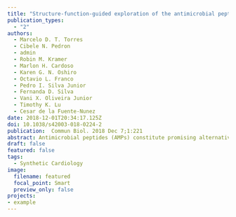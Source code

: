 ```yaml
---
title: "Structure-function-guided exploration of the antimicrobial peptide polybia-CP identifies activity determinants and generates synthetic therapeutic candidates"
publication_types:
  - "2"
authors:
  - Marcelo D. T. Torres
  - Cibele N. Pedron
  - admin
  - Robin M. Kramer
  - Marlon H. Cardoso
  - Karen G. N. Oshiro
  - Octavio L. Franco
  - Pedro I. Silva Junior
  - Fernanda D. Silva
  - Vani X. Oliveira Junior
  - Timothy K. Lu
  - Cesar de la Fuente-Nunez
date: 2018-12-01T20:34:17.125Z
doi: 10.1038/s42003-018-0224-2
publication:  Commun Biol. 2018 Dec 7;1:221
abstract: Antimicrobial peptides (AMPs) constitute promising alternatives to classical antibiotics for the treatment of drug-resistant infections, which are a rapidly emerging global health challenge. However, our understanding of the structure-function relationships of AMPs is limited, and we are just beginning to rationally engineer peptides in order to develop them as therapeutics. Here, we leverage a physicochemical-guided peptide design strategy to identify specific functional hotspots in the wasp-derived AMP polybia-CP and turn this toxic peptide into a viable antimicrobial. Helical fraction, hydrophobicity, and hydrophobic moment are identified as key structural and physicochemical determinants of antimicrobial activity, utilized in combination with rational engineering to generate synthetic AMPs with therapeutic activity in a mouse model. We demonstrate that, by tuning these physicochemical parameters, it is possible to design nontoxic synthetic peptides with enhanced sub-micromolar antimicrobial potency in vitro and anti-infective activity in vivo. We present a physicochemical-guided rational design strategy to generate peptide antibiotics.
draft: false
featured: false
tags: 
  - Synthetic Cardiology
image:
  filename: featured
  focal_point: Smart
  preview_only: false
projects: 
- example
---
```

